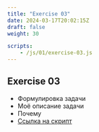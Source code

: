 ```yaml
---
title: "Exercise 03"
date: 2024-03-17T20:02:15Z
draft: false
weight: 30

scripts:
    - /js/01/exercise-03.js
---
```


## Exercise 03

* Формулировка задачи
* Моё описание задачи
* Почему
* [Ссылка на скрипт](/js/01/exercise-03.js)